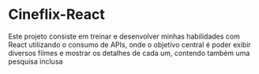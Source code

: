 # Cineflix-React
Este projeto consiste em treinar e desenvolver minhas habilidades com React utilizando o consumo de APIs, onde o objetivo central é poder exibir diversos filmes e mostrar os detalhes de cada um, contendo também uma pesquisa inclusa
